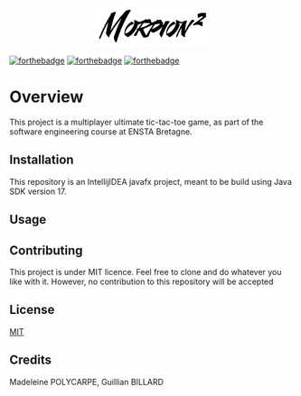 <p align="center">
  <img src="https://raw.githubusercontent.com/madaaaaaaaaa/Morpion/master/src/main/resources/logo_trans.png" />
</p>

[![forthebadge](http://forthebadge.com/images/badges/built-with-love.svg)](http://forthebadge.com)  [![forthebadge](http://forthebadge.com/images/badges/powered-by-electricity.svg)](http://forthebadge.com) [![forthebadge](https://forthebadge.com/images/badges/fuck-it-ship-it.svg)](http://forthebadge.com) 

# Overview

This project is a multiplayer ultimate tic-tac-toe game, as part of the software engineering course at ENSTA Bretagne.

## Installation

This repository is an IntellijIDEA javafx project, meant to be build using Java SDK version 17.

## Usage



## Contributing
This project is under MIT licence. Feel free to clone and do whatever you like with it. However, no contribution to this repository will be accepted

## License
[MIT](https://choosealicense.com/licenses/mit/)

## Credits
Madeleine POLYCARPE, Guillian BILLARD
